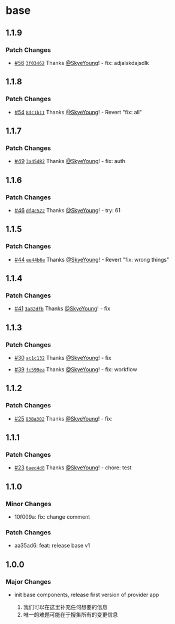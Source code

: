 # base

## 1.1.9

### Patch Changes

- [#56](https://github.com/yfordev/portal/pull/56) [`3f03462`](https://github.com/yfordev/portal/commit/3f03462488557a0b979857e0f27ea292b14a1668) Thanks [@SkyeYoung](https://github.com/SkyeYoung)! - fix: adjalskdajsdlk

## 1.1.8

### Patch Changes

- [#54](https://github.com/yfordev/portal/pull/54) [`8dc1b11`](https://github.com/yfordev/portal/commit/8dc1b119b748a34b8bf83e8bcc755f29163975d1) Thanks [@SkyeYoung](https://github.com/SkyeYoung)! - Revert "fix: all"

## 1.1.7

### Patch Changes

- [#49](https://github.com/yfordev/portal/pull/49) [`3a45d82`](https://github.com/yfordev/portal/commit/3a45d8243d6930004cee3a43a50d3dc6349b39b9) Thanks [@SkyeYoung](https://github.com/SkyeYoung)! - fix: auth

## 1.1.6

### Patch Changes

- [#46](https://github.com/yfordev/portal/pull/46) [`df4c522`](https://github.com/yfordev/portal/commit/df4c5223f2aaaa6cb0d21074bfae3e75ef710612) Thanks [@SkyeYoung](https://github.com/SkyeYoung)! - try: 61

## 1.1.5

### Patch Changes

- [#44](https://github.com/yfordev/portal/pull/44) [`ee44b6e`](https://github.com/yfordev/portal/commit/ee44b6eb6f1a2198e533e699a456e2b9b4f39eb4) Thanks [@SkyeYoung](https://github.com/SkyeYoung)! - Revert "fix: wrong things"

## 1.1.4

### Patch Changes

- [#41](https://github.com/yfordev/portal/pull/41) [`3a82dfb`](https://github.com/yfordev/portal/commit/3a82dfb54b92141578a9b2cad928c4d0d67cd0bb) Thanks [@SkyeYoung](https://github.com/SkyeYoung)! - fix

## 1.1.3

### Patch Changes

- [#30](https://github.com/yfordev/portal/pull/30) [`ac1c132`](https://github.com/yfordev/portal/commit/ac1c132c6ab86029aff4c8c9b384d4743e1cc98e) Thanks [@SkyeYoung](https://github.com/SkyeYoung)! - fix

- [#39](https://github.com/yfordev/portal/pull/39) [`fc599ea`](https://github.com/yfordev/portal/commit/fc599ea9ee096c993d08c484fa84522f5658f317) Thanks [@SkyeYoung](https://github.com/SkyeYoung)! - fix: workflow

## 1.1.2

### Patch Changes

- [#25](https://github.com/yfordev/portal/pull/25) [`838a302`](https://github.com/yfordev/portal/commit/838a302695e525deedb914f46488713d5d6fb7f5) Thanks [@SkyeYoung](https://github.com/SkyeYoung)! - fix:

## 1.1.1

### Patch Changes

- [#23](https://github.com/yfordev/portal/pull/23) [`6aec4d8`](https://github.com/yfordev/portal/commit/6aec4d8bf54033c246a5dcf5f8b3c4f7d97e9d9a) Thanks [@SkyeYoung](https://github.com/SkyeYoung)! - chore: test

## 1.1.0

### Minor Changes

- 10f009a: fix: change comment

### Patch Changes

- aa35ad6: feat: release base v1

## 1.0.0

### Major Changes

- init base components, release first version of provider app

  1. 我们可以在这里补充任何想要的信息
  2. 唯一的难题可能在于搜集所有的变更信息
